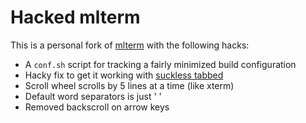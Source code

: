 # Hacked mlterm

This is a personal fork of [mlterm](https://github.com/arakiken/mlterm) with the following hacks:

* A `conf.sh` script for tracking a fairly minimized build configuration
* Hacky fix to get it working with [suckless tabbed](https://tools.suckless.org/tabbed/)
* Scroll wheel scrolls by 5 lines at a time (like xterm)
* Default word separators is just ' '
* Removed backscroll on arrow keys
